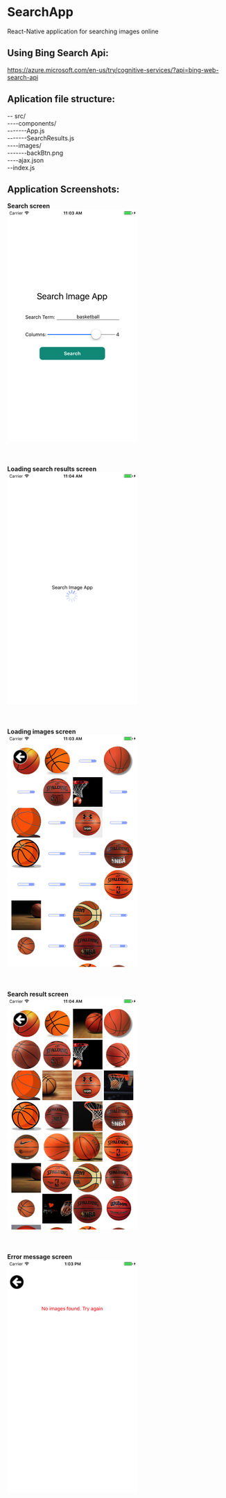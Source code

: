 # SearchApp
React-Native application for searching images online

## Using Bing Search Api:
https://azure.microsoft.com/en-us/try/cognitive-services/?api=bing-web-search-api

## Aplication file structure:
 -- src/  
 ----components/  
 -------App.js  
 -------SearchResults.js     
 ----images/  
 -------backBtn.png    
 ----ajax.json  
 --index.js  


## Application Screenshots:
<b> Search screen</b></br>
<kbd>
  <img src="/Screenshots/SimulatorScreen_01.png" width="300"/>  
</kbd></br></br></br>
<b> Loading search results screen</b></br>
<kbd>
  <img src="/Screenshots/SimulatorScreen_02.png" width="300"/>  
</kbd></br></br></br>
<b>Loading images screen</b></br> 
<kbd>
  <img src="/Screenshots/SimulatorScreen_03.png" width="300"/>  
</kbd></br></br></br>
<b>Search result screen </b></br>
<kbd>
  <img src="/Screenshots/SimulatorScreen_04.png" width="300"/>  
</kbd></br></br></br>
<b>Error message screen</b></br>
<kbd>
  <img src="/Screenshots/SimulatorScreen_05.png" width="300"/>  
</kbd></br></br></br>
